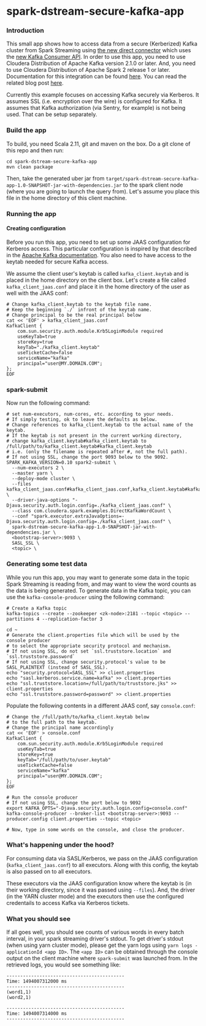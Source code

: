 spark-dstream-secure-kafka-app
============

### Introduction
This small app shows how to access data from a secure (Kerberized) Kafka cluster from Spark Streaming using [the new direct connector](http://spark.apache.org/docs/latest/streaming-kafka-0-10-integration.html) which uses the [new Kafka Consumer API](https://kafka.apache.org/documentation/#consumerconfigs). In order to use this app, you need to use Cloudera Distribution of Apache Kafka version 2.1.0 or later. And, you need to use Cloudera Distribution of Apache Spark 2 release 1 or later. Documentation for this integration can be found [here](https://www.cloudera.com/documentation/spark2/latest/topics/spark2_kafka.html). You can read the related blog post [here](http://blog.cloudera.com/blog/2017/05/reading-data-securely-from-apache-kafka-to-apache-spark/).

Currently this example focuses on accessing Kafka securely via Kerberos. It assumes SSL (i.e. encryption over the wire) is configured for Kafka. It assumes that Kafka authorization (via Sentry, for example) is not being used. That can be setup separately.

### Build the app
To build, you need Scala 2.11, git and maven on the box.
Do a git clone of this repo and then run:
```
cd spark-dstream-secure-kafka-app
mvn clean package
```
Then, take the generated uber jar from `target/spark-dstream-secure-kafka-app-1.0-SNAPSHOT-jar-with-dependencies.jar` to the spark client node (where you are going to launch the query from). Let's assume you place this file in the home directory of this client machine.

### Running the app
#### Creating configuration
Before you run this app, you need to set up some JAAS configuration for Kerberos access. This particular configuration is inspired by that described in the [Apache Kafka documentation](https://kafka.apache.org/documentation/#security_kerberos_sasl_clientconfig). You also need to have access to the keytab needed for secure Kafka access.

We assume the client user's keytab is called `kafka_client.keytab` and is placed in the home directory on the client box. Let's create a file called `kafka_client_jaas.conf` and place it in the home directory of the user as well with the JAAS conf:
```
# Change kafka_client.keytab to the keytab file name.
# Keep the beginning `./` infront of the keytab name. 
# Change principal to be the real principal below
cat << 'EOF' > kafka_client_jaas.conf
KafkaClient {
    com.sun.security.auth.module.Krb5LoginModule required
    useKeyTab=true
    storeKey=true
    keyTab="./kafka_client.keytab"
    useTicketCache=false
    serviceName="kafka"
    principal="user@MY.DOMAIN.COM";
};
EOF
```

### spark-submit
Now run the following command:
```
# set num-executors, num-cores, etc. according to your needs.
# If simply testing, ok to leave the defaults as below.
# Change references to kafka_client.keytab to the actual name of the keytab.
# If the keytab is not present in the current working directory,
# change kafka_client.keytab#kafka_client.keytab to /full/path/to/kafka_client.keytab#kafka_client.keytab
# i.e. (only the filename is repeated after #, not the full path).
# If not using SSL, change the port 9093 below to the 9092.
SPARK_KAFKA_VERSION=0.10 spark2-submit \
  --num-executors 2 \
  --master yarn \
  --deploy-mode cluster \
  --files kafka_client_jaas.conf#kafka_client_jaas.conf,kafka_client.keytab#kafka_client.keytab \
  --driver-java-options "-Djava.security.auth.login.config=./kafka_client_jaas.conf" \
  --class com.cloudera.spark.examples.DirectKafkaWordCount \
  --conf "spark.executor.extraJavaOptions=-Djava.security.auth.login.config=./kafka_client_jaas.conf" \
  spark-dstream-secure-kafka-app-1.0-SNAPSHOT-jar-with-dependencies.jar \
  <bootstrap-server>:9093 \
  SASL_SSL \
  <topic> \
```

### Generating some test data
While you run this app, you may want to generate some data in the topic Spark Streaming is reading from, and may want to view the word counts as the data is being generated. To generate data in the Kafka topic, you can use the `kafka-console-producer` using the following command:
```
# Create a Kafka topic
kafka-topics --create --zookeeper <zk-node>:2181 --topic <topic> --partitions 4 --replication-factor 3

cd ~
# Generate the client.properties file which will be used by the console producer
# to select the appropriate security protocol and mechanism.
# If not using SSL, do not set `ssl.truststore.location` and `ssl.truststore.password` 
# If not using SSL, change security.protocol's value to be SASL_PLAINTEXT (instead of SASL_SSL).
echo "security.protocol=SASL_SSL" >> client.properties
echo "sasl.kerberos.service.name=kafka" >> client.properties
echo "ssl.truststore.location=/full/path/to/truststore.jks" >> client.properties
echo "ssl.truststore.password=password" >> client.properties
```
Populate the following contents in a different JAAS conf, say `console.conf`:
```
# Change the /full/path/to/kafka_client.keytab below
# to the full path to the keytab.
# Change the principal name accordingly
cat << 'EOF' > console.conf
KafkaClient {
    com.sun.security.auth.module.Krb5LoginModule required
    useKeyTab=true
    storeKey=true
    keyTab="/full/path/to/user.keytab"
    useTicketCache=false
    serviceName="kafka"
    principal="user@MY.DOMAIN.COM";
}; 
EOF
```

```
# Run the console producer
# If not using SSL, change the port below to 9092
export KAFKA_OPTS="-Djava.security.auth.login.config=console.conf"
kafka-console-producer --broker-list <bootstrap-server>:9093 --producer.config client.properties --topic <topic>

# Now, type in some words on the console, and close the producer.
```

### What's happening under the hood?
For consuming data via SASL/Kerberos, we pass on the JAAS configuration (`kafka_client_jaas.conf`) to all executors. Along with this config, the keytab is also passed on to all executors.

These executors via the JAAS configuration know where the keytab is (in their working directory, since it was passed using `--files`). And, the driver (in the YARN cluster mode) and the executors then use the configured credentails to access Kafka via Kerberos tickets.

### What you should see
If all goes well, you should see counts of various words in every batch interval, in your spark streaming driver's stdout. To get driver's stdout (when using yarn cluster mode), please get the yarn logs using `yarn logs -applicationId <app ID>`. The `<app ID>` can be obtained through the console output on the client machine where `spark-submit` was launched from. In the retrieved logs, you would see something like:
```
-------------------------------------------
Time: 1494007312000 ms
-------------------------------------------
(word1,1)
(word2,1)

-------------------------------------------
Time: 1494007314000 ms
-------------------------------------------

```
